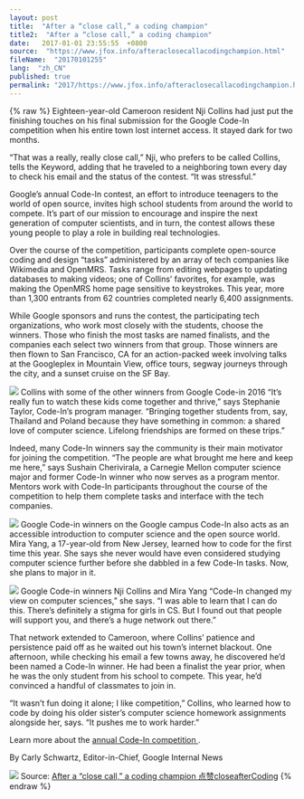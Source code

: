 ```yaml
---
layout: post
title:  "After a “close call,” a coding champion"
title2:  "After a “close call,” a coding champion"
date:   2017-01-01 23:55:55  +0800
source:  "https://www.jfox.info/afteraclosecallacodingchampion.html"
fileName:  "20170101255"
lang:  "zh_CN"
published: true
permalink: "2017/https://www.jfox.info/afteraclosecallacodingchampion.html"
---
```

{% raw %}
Eighteen-year-old Cameroon resident Nji Collins had just put the finishing touches on his final submission for the Google Code-In competition when his entire town lost internet access. It stayed dark for two months. 

 “That was a really, really close call,” Nji, who prefers to be called Collins, tells the Keyword, adding that he traveled to a neighboring town every day to check his email and the status of the contest. “It was stressful.” 

 Google’s annual Code-In contest, an effort to introduce teenagers to the world of open source, invites high school students from around the world to compete. It’s part of our mission to encourage and inspire the next generation of computer scientists, and in turn, the contest allows these young people to play a role in building real technologies. 

 Over the course of the competition, participants complete open-source coding and design “tasks” administered by an array of tech companies like Wikimedia and OpenMRS. Tasks range from editing webpages to updating databases to making videos; one of Collins’ favorites, for example, was making the OpenMRS home page sensitive to keystrokes. This year, more than 1,300 entrants from 62 countries completed nearly 6,400 assignments. 

 While Google sponsors and runs the contest, the participating tech organizations, who work most closely with the students, choose the winners. Those who finish the most tasks are named finalists, and the companies each select two winners from that group. Those winners are then flown to San Francisco, CA for an action-packed week involving talks at the Googleplex in Mountain View, office tours, segway journeys through the city, and a sunset cruise on the SF Bay. 

![](60e6e87.jpg) Collins with some of the other winners from Google Code-in 2016 
 “It’s really fun to watch these kids come together and thrive,” says Stephanie Taylor, Code-In’s program manager. “Bringing together students from, say, Thailand and Poland because they have something in common: a shared love of computer science. Lifelong friendships are formed on these trips.” 

 Indeed, many Code-In winners say the community is their main motivator for joining the competition. “The people are what brought me here and keep me here,” says Sushain Cherivirala, a Carnegie Mellon computer science major and former Code-In winner who now serves as a program mentor. Mentors work with Code-In participants throughout the course of the competition to help them complete tasks and interface with the tech companies. 

![](6299c4e.png) Google Code-in winners on the Google campus 
 Code-In also acts as an accessible introduction to computer science and the open source world. Mira Yang, a 17-year-old from New Jersey, learned how to code for the first time this year. She says she never would have even considered studying computer science further before she dabbled in a few Code-In tasks. Now, she plans to major in it. 

![](23eac4d.jpg) Google Code-in winners Nji Collins and Mira Yang 
 “Code-In changed my view on computer sciences,” she says. “I was able to learn that I can do this. There’s definitely a stigma for girls in CS. But I found out that people will support you, and there’s a huge network out there.” 

 That network extended to Cameroon, where Collins’ patience and persistence paid off as he waited out his town’s internet blackout. One afternoon, while checking his email a few towns away, he discovered he’d been named a Code-In winner. He had been a finalist the year prior, when he was the only student from his school to compete. This year, he’d convinced a handful of classmates to join in. 

 “It wasn’t fun doing it alone; I like competition,” Collins, who learned how to code by doing his older sister’s computer science homework assignments alongside her, says. “It pushes me to work harder.” 

  Learn more about the [ annual Code-In competition ](https://www.jfox.info/go.php?url=http://g.co/gci) .  

  By Carly Schwartz, Editor-in-Chief, Google Internal News  

![](14516b1.png)
Source: [ After a “close call,” a coding champion ](https://www.jfox.info/go.php?url=http://feedproxy.google.com/~r/GoogleOpenSourceBlog/~3/zm65g3dY838/after-close-call-coding-champion.html)
[点赞](void(0))[close](https://www.jfox.info/go.php?url=http://ju.outofmemory.cn/tag/close/)[after](https://www.jfox.info/go.php?url=http://ju.outofmemory.cn/tag/after/)[Coding](https://www.jfox.info/go.php?url=http://ju.outofmemory.cn/tag/Coding/)
{% endraw %}
